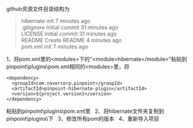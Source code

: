 github资源文件目录结构为

> hibernate           init                        7 minutes ago                                  
> .gitignore           Initial commit                        31 minutes ago                                    
> LICENSE           Initial commit                        31 minutes ago                                    
> README           Create README                        4 minutes ago                                    
> pom.xml           init                        7 minutes ago                                   

1、将pom.xml里的&lt;modules&gt;下的"&lt;module&gt;hibernate&lt;/module&gt;"粘贴到pinpoint\plugins\pom.xml相同的&lt;modules&gt;里，将

    <dependency>
      <groupId>com.navercorp.pinpoint</groupId>
      <artifactId>pinpoint-hibernate-plugin</artifactId>
      <version>${project.version}</version>
    </dependency>
    
粘贴到pinpoint\plugins\pom.xml里  
2、将hibernate文件夹复制到pinpoint\plugins\下  
3、修改所有pom的版本  
4、重新导入项目
